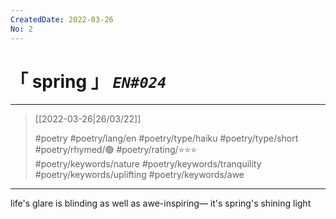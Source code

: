 ```yaml
---
CreatedDate: 2022-03-26
No: 2
---
```

# &#12300; spring &#12301; *`EN#024`*

---

> [[2022-03-26|26/03/22]]
> 
> #poetry 
> #poetry/lang/en 
> #poetry/type/haiku #poetry/type/short 
> #poetry/rhymed/🟢 
> #poetry/rating/⭐⭐⭐  
> #poetry/keywords/nature #poetry/keywords/tranquility #poetry/keywords/uplifting  #poetry/keywords/awe 

---

life's glare is blinding
as well as awe-inspiring—
it's spring's shining light